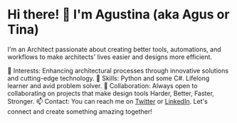 # Hi there! 👋 I'm Agustina (aka Agus or Tina)
I'm an Architect passionate about creating better tools, automations, and workflows to make architects' lives easier and designs more efficient.

👀 Interests: Enhancing architectural processes through innovative solutions and cutting-edge technology.
🌱 Skills: Python and some C#. Lifelong learner and avid problem solver.
💞️ Collaboration: Always open to collaborating on projects that make design tools Harder, Better, Faster, Stronger.
📫 Contact: You can reach me on [Twitter]([url](https://x.com/agusaboy)) or [LinkedIn]([url](https://www.linkedin.com/in/agusaboy/)).
Let's connect and create something amazing together!


<!---
agusaboy/agusaboy is a ✨ special ✨ repository because its `README.md` (this file) appears on your GitHub profile.
You can click the Preview link to take a look at your changes.
--->
